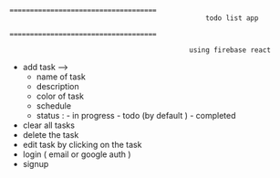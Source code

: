                                           ====================================
                                                    todo list app
                                          ====================================
                                                    
                                                using firebase react

*  add task -->
     - name of task
    - description 
    - color of task
   - schedule
   - status :
            - in progress
           - todo (by default )
           - completed
* clear all tasks
* delete the task
* edit task  by clicking on  the task 
* login ( email or google auth )
* signup 
